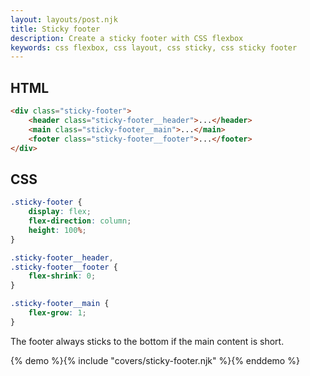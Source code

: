 ```yaml
---
layout: layouts/post.njk
title: Sticky footer
description: Create a sticky footer with CSS flexbox
keywords: css flexbox, css layout, css sticky, css sticky footer
---
```


## HTML

```html
<div class="sticky-footer">
    <header class="sticky-footer__header">...</header>
    <main class="sticky-footer__main">...</main>
    <footer class="sticky-footer__footer">...</footer>
</div>
```

## CSS

```css
.sticky-footer {
    display: flex;
    flex-direction: column;
    height: 100%;
}

.sticky-footer__header,
.sticky-footer__footer {
    flex-shrink: 0;
}

.sticky-footer__main {
    flex-grow: 1;
}
```

The footer always sticks to the bottom if the main content is short.

{% demo %}{% include "covers/sticky-footer.njk" %}{% enddemo %}
